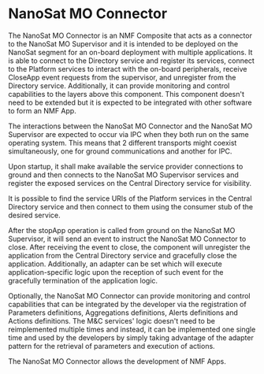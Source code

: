 NanoSat MO Connector
============

The NanoSat MO Connector is an NMF Composite that acts as a connector to the NanoSat MO Supervisor and it is intended to be deployed on the NanoSat segment for an on-board deployment with multiple applications. It is able to connect to the Directory service and register its services, connect to the Platform services to interact with the on-board peripherals, receive CloseApp event requests from the supervisor, and unregister from the Directory service. Additionally, it can provide monitoring and control capabilities to the layers above this component. This component doesn't need to be extended but it is expected to be integrated with other software to form an NMF App.

The interactions between the NanoSat MO Connector and the NanoSat MO Supervisor are expected to occur via IPC when they both run on the same operating system. This means that 2 different transports might coexist simultaneously, one for ground communications and another for IPC.

Upon startup, it shall make available the service provider connections to ground and then connects to the NanoSat MO Supervisor services and register the exposed services on the Central Directory service for visibility.

It is possible to find the service URIs of the Platform services in the Central Directory service and then connect to them using the consumer stub of the desired service.

After the stopApp operation is called from ground on the NanoSat MO Supervisor, it will send an event to instruct the NanoSat MO Connector to close. After receiving the event to close, the component will unregister the application from the Central Directory service and gracefully close the application. Additionally, an adapter can be set which will execute application-specific logic upon the reception of such event for the gracefully termination of the application logic.

Optionally, the NanoSat MO Connector can provide monitoring and control capabilities that can be integrated by the developer via the registration of Parameters definitions, Aggregations definitions, Alerts definitions and Actions definitions. The M&C services' logic doesn't need to be reimplemented multiple times and instead, it can be implemented one single time and used by the developers by simply taking advantage of the adapter pattern for the retrieval of parameters and execution of actions.

The NanoSat MO Connector allows the development of NMF Apps.


